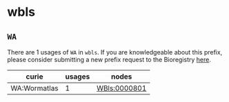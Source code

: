 # wbls

## `WA`

There are 1 usages of `WA` in `wbls`.
If you are knowledgeable about this prefix, please consider submitting a new prefix
request to the Bioregistry [here](https://github.com/biopragmatics/bioregistry/issues/new?assignees=cthoyt&labels=New%2CPrefix&template=new-prefix.yml&title=%5BResource%5D%3A%20WA).

| curie        |   usages | nodes                                                       |
|--------------|----------|-------------------------------------------------------------|
| WA:Wormatlas |        1 | [WBls:0000801](http://purl.obolibrary.org/obo/WBls_0000801) |

